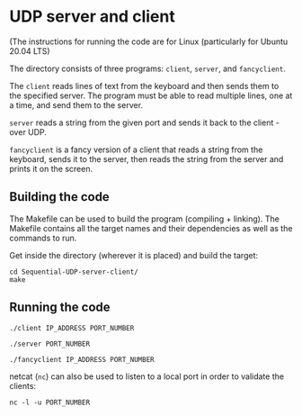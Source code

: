 # UDP server and client

(The instructions for running the code are for Linux (particularly for Ubuntu 20.04 LTS)

The directory consists of three programs: `client`, `server`, and `fancyclient`. 

The `client` reads lines of text from the keyboard and then sends them to the specified server. The program must be able to read multiple lines, one at a time, and send them to the server. 

`server` reads a string from the given port and sends it back to the client - over UDP.

`fancyclient` is a fancy version of a client that reads a string from the keyboard, sends it to the server, then reads the string from the server and prints it on the screen.


## Building the code

The Makefile can be used to build the program (compiling + linking). The Makefile contains all the target names and their dependencies as well as the commands to run.

Get inside the directory (wherever it is placed) and build the target:
```shell
cd Sequential-UDP-server-client/
make
```

## Running the code

`./client IP_ADDRESS PORT_NUMBER`

`./server PORT_NUMBER`

`./fancyclient IP_ADDRESS PORT_NUMBER`

netcat (`nc`) can also be used to listen to a local port in order to validate the clients:

`nc -l -u PORT_NUMBER`
